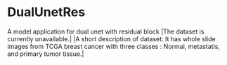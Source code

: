 # DualUnetRes
A model application for dual unet with residual block
|The dataset is currently unavailable.|
|A short description of dataset: It has whole slide images from TCGA breast cancer with three classes : Normal, metastatis, and primary tumor tissue.|
